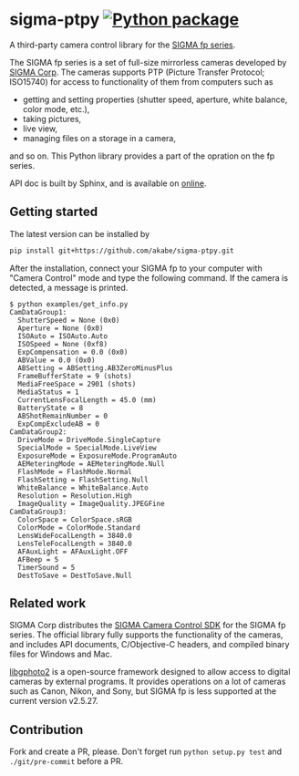 # sigma-ptpy [![Python package](https://github.com/akabe/sigma-ptpy/actions/workflows/test.yaml/badge.svg)](https://github.com/akabe/sigma-ptpy/actions/workflows/test.yaml)

A third-party camera control library for the [SIGMA fp series](https://www.sigma-global.com/en/cameras/fp/).

The SIGMA fp series is a set of full-size mirrorless cameras developed by [SIGMA Corp](https://www.sigma-global.com/en/).
The cameras supports PTP (Picture Transfer Protocol; ISO15740) for access to functionality of them
from computers such as

- getting and setting properties (shutter speed, aperture, white balance, color mode, etc.),
- taking pictures,
- live view,
- managing files on a storage in a camera,

and so on. This Python library provides a part of the opration on the fp series.

API doc is built by Sphinx, and is available on [online](https://akabe.github.io/sigma-ptpy/index.html).

## Getting started

The latest version can be installed by

```sh
pip install git+https://github.com/akabe/sigma-ptpy.git
```

After the installation, connect your SIGMA fp to your computer with "Camera Control" mode and
type the following command. If the camera is detected, a message is printed.

```console
$ python examples/get_info.py
CamDataGroup1:
  ShutterSpeed = None (0x0)
  Aperture = None (0x0)
  ISOAuto = ISOAuto.Auto
  ISOSpeed = None (0xf8)
  ExpCompensation = 0.0 (0x0)
  ABValue = 0.0 (0x0)
  ABSetting = ABSetting.AB3ZeroMinusPlus
  FrameBufferState = 9 (shots)
  MediaFreeSpace = 2901 (shots)
  MediaStatus = 1
  CurrentLensFocalLength = 45.0 (mm)
  BatteryState = 8
  ABShotRemainNumber = 0
  ExpCompExcludeAB = 0
CamDataGroup2:
  DriveMode = DriveMode.SingleCapture
  SpecialMode = SpecialMode.LiveView
  ExposureMode = ExposureMode.ProgramAuto
  AEMeteringMode = AEMeteringMode.Null
  FlashMode = FlashMode.Normal
  FlashSetting = FlashSetting.Null
  WhiteBalance = WhiteBalance.Auto
  Resolution = Resolution.High
  ImageQuality = ImageQuality.JPEGFine
CamDataGroup3:
  ColorSpace = ColorSpace.sRGB
  ColorMode = ColorMode.Standard
  LensWideFocalLength = 3840.0
  LensTeleFocalLength = 3840.0
  AFAuxLight = AFAuxLight.OFF
  AFBeep = 5
  TimerSound = 5
  DestToSave = DestToSave.Null
```

## Related work

SIGMA Corp distributes the [SIGMA Camera Control SDK](https://www.sigma-global.com/en/news/2020/07/02/10916/) for the SIGMA fp series. The official library fully supports the functionality of the cameras, and includes API documents, C/Objective-C headers, and compiled binary files for Windows and Mac.

[libgphoto2](http://www.gphoto.org/) is a open-source framework designed to allow access to digital cameras by external programs. It provides operations on a lot of cameras such as Canon, Nikon, and Sony, but SIGMA fp is less supported at the current version v2.5.27.

## Contribution

Fork and create a PR, please.
Don't forget run `python setup.py test` and `./git/pre-commit` before a PR.
